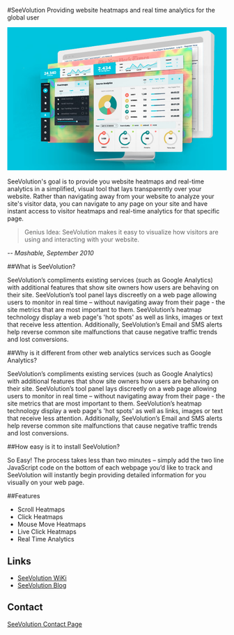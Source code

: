 #SeeVolution
Providing website heatmaps and real time analytics for the global user

![SeeVolution Heatmap](/images/SeeVo-Heatmap.jpg)

SeeVolution's goal is to provide you website heatmaps and real-time analytics in a simplified, visual tool that lays transparently over your website. Rather than navigating away from your website to analyze your site's visitor data, you can navigate to any page on your site and have instant access to visitor heatmaps and real-time analytics for that specific page.


> Genius Idea: SeeVolution makes it easy to visualize how visitors are using and interacting with your website.

<cite> -- Mashable, September 2010</cite>



##What is SeeVolution?

SeeVolution’s compliments existing services (such as Google Analytics) with additional features that show site owners how users are behaving on their site. SeeVolution’s tool panel lays discreetly on a web page allowing users to monitor in real time – without navigating away from their page - the site metrics that are most important to them. SeeVolution’s heatmap technology display a web page's 'hot spots' as well as links, images or text that receive less attention. Additionally, SeeVolution’s Email and SMS alerts help reverse common site malfunctions that cause negative traffic trends and lost conversions.

##Why is it different from other web analytics services such as Google Analytics?

SeeVolution’s compliments existing services (such as Google Analytics) with additional features that show site owners how users are behaving on their site. SeeVolution’s tool panel lays discreetly on a web page allowing users to monitor in real time – without navigating away from their page - the site metrics that are most important to them. SeeVolution’s heatmap technology display a web page's 'hot spots' as well as links, images or text that receive less attention. Additionally, SeeVolution’s Email and SMS alerts help reverse common site malfunctions that cause negative traffic trends and lost conversions.

##How easy is it to install SeeVolution?

So Easy! The process takes less than two minutes – simply add the two line JavaScript code on the bottom of each webpage you’d like to track and SeeVolution will instantly begin providing detailed information for you visually on your web page.

##Features

* Scroll Heatmaps
* Click Heatmaps
* Mouse Move Heatmaps
* Live Click Heatmaps
* Real Time Analytics

## Links

- [SeeVolution WiKi](http://wiki.seevolution.com/index.php/FAQ)
- [SeeVolution Blog](https://www.seevolution.com/blog/)

## Contact

[SeeVolution Contact Page](https://www.seevolution.com/contact)